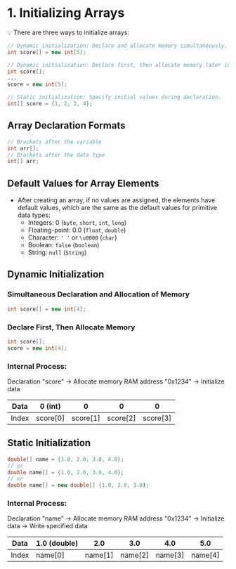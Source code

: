 # 1. Initializing Arrays

💡 There are three ways to initialize arrays:

```java
// Dynamic initialization: Declare and allocate memory simultaneously.
int score[] = new int[5];

// Dynamic initialization: Declare first, then allocate memory later in the program.
int score[];
...
score = new int[5];

// Static initialization: Specify initial values during declaration.
int[] score = {1, 2, 3, 4};
```



## Array Declaration Formats

```java
// Brackets after the variable
int arr[];   
// Brackets after the data type
int[] arr;    
```



## Default Values for Array Elements

- After creating an array, if no values are assigned, the elements have default values, which are the same as the default values for primitive data types:
  - Integers: 0 (`byte`, `short`, `int`, `long`)
  - Floating-point: 0.0 (`float`, `double`)
  - Character: `' '` or `\u0000` (`char`)
  - Boolean: `false` (`boolean`)
  - String: `null` (`String`)



## Dynamic Initialization

### Simultaneous Declaration and Allocation of Memory

```java
int score[] = new int[4];
```

### Declare First, Then Allocate Memory

```java
int score[];
score = new int[4];
```

### Internal Process:

Declaration "score" → Allocate memory RAM address "0x1234" → Initialize data 

| Data | 0 (int)  | 0        | 0        | 0        |
| ---- | -------- | -------- | -------- | -------- |
| Index | score[0] | score[1] | score[2] | score[3] |

### 

## Static Initialization

```java
double[] name = {1.0, 2.0, 3.0, 4.0};
// or 
double name[] = {1.0, 2.0, 3.0, 4.0};
// or
double name[] = new double[] {1.0, 2.0, 3.0);  
```

### Internal Process:

Declaration "name" → Allocate memory RAM address "0x1234" → Initialize data → Write specified data 

| Data | 1.0 (double) | 2.0 | 3.0 | 4.0 | 5.0 |
| --- | --- | --- | --- | --- | --- |
| Index | name[0] | name[1] | name[2] | name[3] | name[4] |